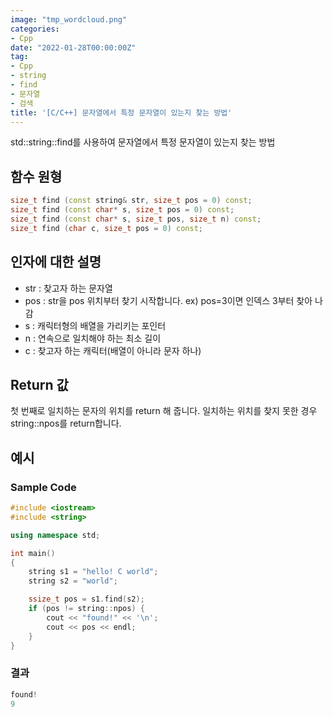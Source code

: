 ```yaml
---
image: "tmp_wordcloud.png"
categories:
- Cpp
date: "2022-01-28T00:00:00Z"
tag:
- Cpp
- string
- find
- 문자열
- 검색
title: '[C/C++] 문자열에서 특정 문자열이 있는지 찾는 방법'
---
```


std::string::find를 사용하여 문자열에서 특정 문자열이 있는지 찾는 방법

## 함수 원형

```cpp
size_t find (const string& str, size_t pos = 0) const;
size_t find (const char* s, size_t pos = 0) const;
size_t find (const char* s, size_t pos, size_t n) const;
size_t find (char c, size_t pos = 0) const;
```

## 인자에 대한 설명

* str : 찾고자 하는 문자열
* pos : str을 pos 위치부터 찾기 시작합니다. ex) pos=3이면 인덱스 3부터 찾아 나감
* s : 캐릭터형의 배열을 가리키는 포인터
* n : 연속으로 일치해야 하는 최소 길이
* c : 찾고자 하는 캐릭터(배열이 아니라 문자 하나)

## Return 값

첫 번째로 일치하는 문자의 위치를 return 해 줍니다.
일치하는 위치를 찾지 못한 경우 string::npos를 return합니다.

## 예시
### Sample Code

```cpp
#include <iostream>
#include <string>

using namespace std;

int main()
{
    string s1 = "hello! C world";
    string s2 = "world";

    ssize_t pos = s1.find(s2);
    if (pos != string::npos) {
        cout << "found!" << '\n';
        cout << pos << endl;
    }
}
```

### 결과

```cpp
found!
9
```
